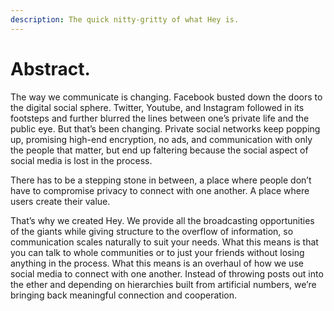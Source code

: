 ```yaml
---
description: The quick nitty-gritty of what Hey is.
---
```


# Abstract.

The way we communicate is changing. Facebook busted down the doors to the digital social sphere. Twitter, Youtube, and Instagram followed in its footsteps and further blurred the lines between one’s private life and the public eye. But that’s been changing. Private social networks keep popping up, promising high-end encryption, no ads, and communication with only the people that matter, but end up faltering because the social aspect of social media is lost in the process.  


There has to be a stepping stone in between, a place where people don’t have to compromise privacy to connect with one another. A place where users create their value.

That’s why we created Hey. We provide all the broadcasting opportunities of the giants while giving structure to the overflow of information, so communication scales naturally to suit your needs. What this means is that you can talk to whole communities or to just your friends without losing anything in the process. What this means is an overhaul of how we use social media to connect with one another. Instead of throwing posts out into the ether and depending on hierarchies built from artificial numbers, we’re bringing back meaningful connection and cooperation.  


